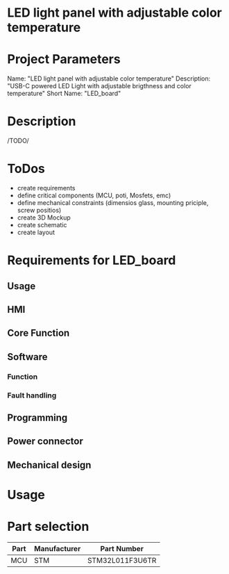 # LED light panel with adjustable color temperature
# Project Parameters
Name: "LED light panel with adjustable color temperature"
Description: "USB-C powered LED Light with adjustable brigthness and color temperature"
Short Name: "LED_board"

# Description
/TODO/

# ToDos
- create requirements
- define critical components (MCU, poti, Mosfets, emc)
- define mechanical constraints (dimensios glass, mounting priciple, screw positios)
- create 3D Mockup
- create schematic
- create layout


# Requirements for LED_board

## Usage

## HMI

## Core Function

## Software

### Function

### Fault handling

## Programming

## Power connector

## Mechanical design


# Usage

# Part selection
| Part      | Manufacturer | Part Number       |
|-----------|--------------|-------------------|
| MCU       | STM          | STM32L011F3U6TR   |